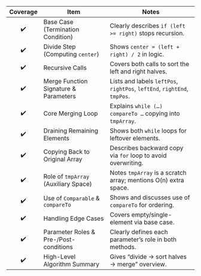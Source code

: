 | Coverage | Item                                   | Notes                                                                                              |
| :------: | -------------------------------------- | -------------------------------------------------------------------------------------------------- |
|    ✔️    | Base Case (Termination Condition)      | Clearly describes `if (left >= right)` stops recursion.                                            |
|    ✔️    | Divide Step (Computing `center`)       | Shows `center = (left + right) / 2` in logic.                                                      |
|    ✔️    | Recursive Calls                        | Covers both calls to sort the left and right halves.                                               |
|    ✔️    | Merge Function Signature & Parameters  | Lists and labels `leftPos`, `rightPos`, `leftEnd`, `rightEnd`, `tmpPos`.                           |
|    ✔️    | Core Merging Loop                      | Explains `while (…) compareTo …` copying into `tmpArray`.                                          |
|    ✔️    | Draining Remaining Elements            | Shows both `while` loops for leftover elements.                                                    |
|    ✔️    | Copying Back to Original Array         | Describes backward copy via `for` loop to avoid overwriting.                                       |
|    ✔️    | Role of `tmpArray` (Auxiliary Space)   | Notes `tmpArray` is a scratch array; mentions O(n) extra space.                                    |
|    ✔️    | Use of `Comparable` & `compareTo`      | Shows and discusses use of `compareTo` for ordering.                                               |
|    ✔️    | Handling Edge Cases                    | Covers empty/single-element via base case.                                                         |
|    ✔️    | Parameter Roles & Pre-/Post-conditions | Clearly defines each parameter’s role in both methods.                                             |
|    ✔️    | High-Level Algorithm Summary           | Gives “divide → sort halves → merge” overview.                                                     |

